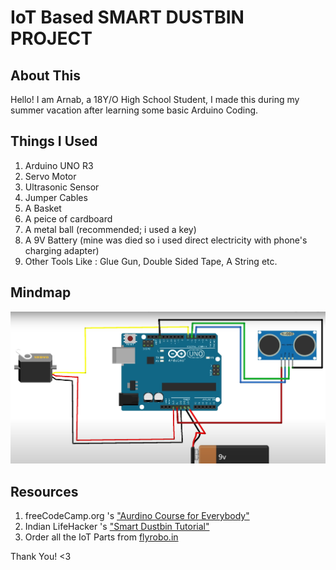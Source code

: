 # IoT Based SMART DUSTBIN PROJECT
## About This
Hello! I am Arnab, a 18Y/O High School Student, I made this during my summer vacation after learning some basic Arduino Coding. 

## Things I Used 
<ol>
    <li> Arduino UNO R3
    <li> Servo Motor
    <li> Ultrasonic Sensor 
    <li> Jumper Cables 
    <li> A Basket
    <li> A peice of cardboard 
    <li> A metal ball (recommended; i used a key) 
    <li> A 9V Battery (mine was died so i used direct electricity with phone's charging adapter) 
    <li> Other Tools Like : Glue Gun, Double Sided Tape, A String etc. 
</ol>

## Mindmap
<img src="mindmap.png">

## Resources 
<ol>
    <li>freeCodeCamp.org 's <a href="https://youtu.be/DPqiIzK97K0?si=i-kSIttu3asl6Dkf"> "Aurdino Course for Everybody"</a>
    <li>Indian LifeHacker 's <a href="https://youtu.be/9yrP1CZN3Ds?si=6mP6GmVWudiCevCD"> "Smart Dustbin Tutorial"</a>
    <li>Order all the IoT Parts from <a href="https://www.flyrobo.in/?srsltid=AfmBOoqH5mlvPRNkApC_xZbEOhbSFT6sPlx6xUgf-8e0zz4_WrBJZzga">flyrobo.in</a>
</ol>

Thank You! <3